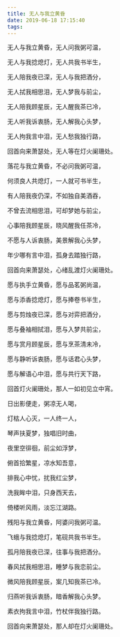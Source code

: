 ```yaml
---
title: 无人与我立黄昏
date: 2019-06-18 17:15:40
tags:
---
```


无人与我立黄昏，无人问我粥可温，

无人与我捻熄灯，无人共我书半生，

无人陪我夜已深，无人与我把酒分，

<!-- more -->

无人拭我相思泪，无人梦我与前尘，

无人陪我顾星辰，无人醒我茶已冷，

无人听我诉衷肠，无人解我心头梦，

无人拘我言中泪，无人愁我独行路，

回首向来萧瑟处，无人等在灯火阑珊处。

落花与我立黄昏，不必问我粥可温，

何须良人共熄灯，一人就可书半生，

有人陪我夜仍深，不如独自美酒吞，

不曾去流相思泪，可却梦她与前尘，

心事陪我顾星辰，晓风醒我任茶冷，

不愿与人诉衷肠，美景解我心头梦，

年少哪有言中泪，孤身去踏独行路，

回首向来萧瑟处，心绪乱渡灯火阑珊处。

愿与执手立黄昏，愿与品茗粥尚温，

愿与添香捻熄灯，愿与捧卷书半生，

愿与剪烛夜已深，愿与对弈把酒分，

愿与叠袖相拭泪，愿与入梦共前尘，

愿与赏月顾星辰，愿与烹茶清未冷，

愿与静听诉衷肠，愿与话君心头梦，

愿与解语心中泪，愿与共行天下路，

回首灯火阑珊处，那人一如初见立中宵。

日出影便走，粥凉无人喝，

灯枯人心灭，一人终一人，

琴声扶夏梦，独唱旧时曲，

夜里空徘徊，前尘如浮梦，

俯首拾繁星，凉水知吾意，

排我心中忧，扰我红尘梦，

洗我眸中泪，只身西天去，

倚楼听风雨，淡忘江湖路。

残阳与我立黄昏，阿婆问我粥可温。

飞蛾与我捻熄灯，笔砚共我书半生。

孤月陪我夜已深，往事与我把酒分。

春风拭我相思泪，睡梦与我恋前尘。

微风陪我顾星辰，案几知我茶已冷。

归燕听我诉衷肠，暗香解我心头梦。

素衣拘我言中泪，竹杖伴我独行路。

回首向来萧瑟处，那人却在灯火阑珊处。
